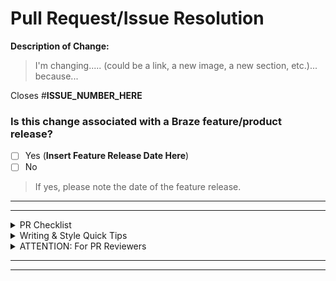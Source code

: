 # Pull Request/Issue Resolution

**Description of Change:**
> I'm changing..... (could be a link, a new image, a new section, etc.)... because...


Closes #**ISSUE_NUMBER_HERE**

### Is this change associated with a Braze feature/product release?
- [ ] Yes (__Insert Feature Release Date Here__)
- [ ] No

> If yes, please note the date of the feature release.


---
---

<details>
<summary>PR Checklist</summary>
- [ ] Check that all links work!
- [ ] Ensure you have completed [our CLA](https://www.braze.com/docs/cla/).
- [ ] Tag @EmilyNecciai as a reviewer when the your work is _done and ready to be reviewed for merge_.
- [ ] Tag others as Reviewers as necessary.
- [ ] If you have modified any links, be sure to add redirects to `config/nginx.conf.erb`.

</details>


<details>
<summary>Writing & Style Quick Tips</summary>

- Use the formatting shown on the [Styling Test Page](https://github.com/Appboy/braze-docs/blob/develop/_docs/_home/styling_test_page.md) to create unique templates and vehicles for your information.
- Use Action verbs!
- Capitalize proper nouns, unique Braze tools and features, custom Braze channels, and all Header titles.
- Redirect when necessary!
- Always speak to the Braze customer - refer to them as “you”, whether they are an Engineer/Developer, a Marketer, or an Admin.
- On Voice: You should aim to be a Friendly Professor. Imagine, if you will, the smartest, but also kindest professor you had. You know, the one who showed you your potential and tested you, but also went slowly in class so you could take great notes and learn some things? Don't be too peppy, but don't be formal. You’re not selling anything - you’re instructing and informing and enabling.

_Consult the [Docs Text Formatting Guide](https://github.com/Appboy/braze-docs/wiki/Special-Formatting) and the [Docs Writing Style Guide & Best Practices](https://github.com/Appboy/braze-docs/wiki/Writing-Style-Guide-&-Best-Practices) for more details._

</details>


<details>
<summary>ATTENTION: For PR Reviewers</summary>
- [ ] Read our [Reviewing a PR page](https://github.com/Appboy/braze-docs/wiki/Reviewing-a-PR) for more on our reviewing suggestions.
- [ ] Preview all changes in the linked Heroku environment (click `View deployment` button below, then "Docs". A `502` error just means you should refresh until you see the Docs Home page.
</details>

---
---

<!-- Thanks for filling me out! If you have any thoughts on how to improve this template, please file an issue or reach out to @EmilyNecciai. -->
